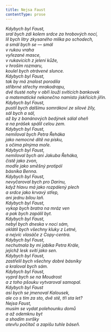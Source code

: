 ```yaml
---
title: Nejsa Faust
contentType: prose
---
```


<section>

_Kdybych byl Faust,  
sral bych zdi kolem srdce za hrobových nocí,  
lil bych litry zkysaného mlíka po schodech,  
a smál bych se — smál  
v rukou vraha  
vyřezané masce,  
v rukavicích z jelení kůže,  
v hroším rozmaru,  
koulel bych otrávené slunce.  
Kdybych byl Faust,  
tak by má znalost porodila  
stříbrné střechy mrakodrapu,  
dvě tlusté nohy v obří louži svítících bankovek  
a matematické nekonečno namísto jiskřících jiřin.  
Kdybych byl Faust,  
pustil bych dalšímu somrákovi ze silové žíly,  
sál bych a sál,  
až by z banánových bedýnek sálal oheň  
a na prášek spálil celou zem.  
Kdybych byl Faust,  
nemiloval bych Petra Řeháka  
jako nemocné dítě na písku,  
s očima plnýma moře.  
Kdybych byl Faust,  
nemiloval bych ani Jakuba Řeháka,  
čistě jako zvon,  
modře jako směšný protipól  
básníka Benna.  
Kdybych byl Faust,  
nevyčaroval bych pro Darinu,  
když hlavu má jako rozpálený plech  
a srdce jako krvavý střep,  
ani jednu bílou laň.  
Kdybych byl Faust,  
vykop bych bratra na mráz ven  
a pak bych zapálil byt.  
Kdybych byl Faust,  
nebyl bych dneska v noci sám,  
oklátil bych všechny kluky z Letné,  
a nejvíc vlasáče z Copy-centra.  
Kdybych byl Faust,  
nechutnala by mi jablka Petra Krále,  
jejichž lesk svítí jako sen.  
Kdybych byl Faust,  
zastřelil bych všechny dobré básníky  
a kraloval bych sám.  
Kdybych byl Faust,  
vyprd bych se na Moudrost  
a z toho pšouku vytvaroval samopal.  
Kdybych byl Faust  
asi bych se jmenoval Kalousek,  
ale co s tím za sto, dvě stě, tři sta let?  
Nejsa Faust,  
musím se vydat polehounku domů  
a až odemknu byt  
a shodím svršky  
otevřu počítač a zapíšu tuhle báseň._

</section>
